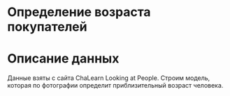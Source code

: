 # Определение возраста покупателей
# Описание данных
Данные взяты с сайта ChaLearn Looking at People. 
Строим модель, которая по фотографии определит приблизительный возраст человека.
